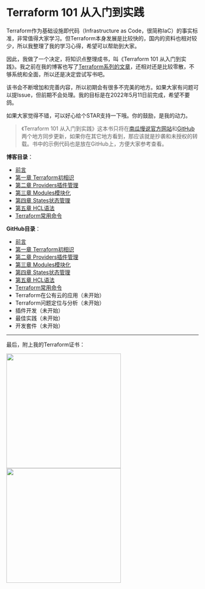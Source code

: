 # Terraform 101 从入门到实践
Terraform作为基础设施即代码（Infrastructure as Code，很简称IaC）的事实标准，非常值得大家学习。但Terraform本身发展是比较快的，国内的资料也相对较少，所以我整理了我的学习心得，希望可以帮助到大家。

因此，我做了一个决定，将知识点整理成书，叫《Terraform 101 从入门到实践》。我之前在我的博客也写了[Terraform系列的文章](https://www.pkslow.com/tags/terraform)，还相对还是比较零散，不够系统和全面，所以还是决定尝试写书吧。

该书会不断增加和完善内容，所以初期会有很多不完美的地方。如果大家有问题可以提Issue，但前期不会处理。我的目标是在2022年5月11日前完成，希望不要鸽。



如果大家觉得不错，可以好心给个STAR支持一下哦。你的鼓励，是我的动力。



> 《Terraform 101 从入门到实践》这本书只将在[南瓜慢说官方网站](https://www.pkslow.com/tags/terraform101)和[GitHub](https://github.com/LarryDpk/terraform-101)两个地方同步更新，如果你在其它地方看到，那应该就是抄袭和未授权的转载。书中的示例代码也是放在GitHub上，方便大家参考查看。

**博客目录**：

- [前言](https://www.pkslow.com/archives/terraform-101-preface)
- [第一章 Terraform初相识](https://www.pkslow.com/archives/terraform-101-introduction)
- [第二章 Providers插件管理](https://www.pkslow.com/archives/terraform-101-providers)
- [第三章 Modules模块化](https://www.pkslow.com/archives/terraform-101-modules)
- [第四章 States状态管理](https://www.pkslow.com/archives/terraform-101-states)
- [第五章 HCL语法](https://www.pkslow.com/archives/terraform-101-hcl)
- [Terraform常用命令](https://www.pkslow.com/archives/terraform-101-commands)





**GitHub目录**：

- [前言](https://github.com/LarryDpk/terraform-101/blob/main/README.md)
- [第一章 Terraform初相识](https://github.com/LarryDpk/terraform-101/blob/main/01.Terraform初相识.md)
- [第二章 Providers插件管理](https://github.com/LarryDpk/terraform-101/blob/main/02.Providers插件管理.md)
- [第三章 Modules模块化](https://github.com/LarryDpk/terraform-101/blob/main/03.Modules模块化.md)
- [第四章 States状态管理](https://github.com/LarryDpk/terraform-101/blob/main/04.States状态管理.md)
- [第五章 HCL语法](https://github.com/LarryDpk/terraform-101/blob/main/05.HCL语法.md)
- [Terraform常用命令](https://github.com/LarryDpk/terraform-101/blob/main/Terraform常用命令.md)
- Terraform在公有云的应用（未开始）
- Terraform问题定位与分析（未开始）
- 插件开发（未开始）
- 最佳实践（未开始）
- 开发套件（未开始）

---






最后，附上我的Terraform证书：

<img src="https://pkslow.oss-cn-shenzhen.aliyuncs.com/images/other/terraform-101/pictures/00.preface/terraform-associate.certificate.png" width="300">



<img src="https://pkslow.oss-cn-shenzhen.aliyuncs.com/images/other/terraform-101/pictures/00.preface/terraform-associate.certificate-larry.png" width="300">



